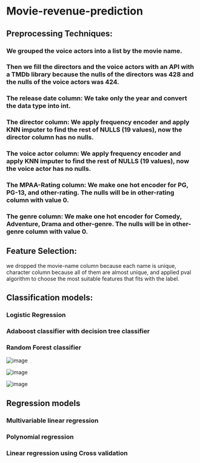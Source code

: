 # Movie-revenue-prediction
## Preprocessing Techniques:
### We grouped the voice actors into a list by the movie name.
### Then we fill the directors and the voice actors with an API with a TMDb library because the nulls of the directors was 428 and the nulls of the voice actors was 424.
### The release date column: We take only the year and convert the data type into int.
### The director column: We apply frequency encoder and apply  KNN imputer to find the rest of NULLS (19 values), now the director column has no nulls.
### The voice actor column: We apply frequency encoder and apply  KNN imputer to find the rest of NULLS (19 values), now the voice actor has no nulls.
### The MPAA-Rating column: We make one hot encoder for PG, PG-13, and other-rating. The nulls will be in other-rating column with value 0.
### The genre column: We make one hot encoder for Comedy,  Adventure, Drama and other-genre. The nulls will be in other-genre column with value 0.
## Feature Selection:
we dropped the movie-name column because each name is unique, character column because all of them are almost unique, and applied pval algorithm to choose the most suitable features that fits with the label.
## Classification models:
### Logistic Regression
### Adaboost classifier with decision tree classifier 
### Random Forest classifier 

![image](https://user-images.githubusercontent.com/71910329/179068886-877cbd77-28c4-433c-92d1-314ff5042321.png)

![image](https://user-images.githubusercontent.com/71910329/179069008-66da6f4b-e79a-428d-85e5-139aee82da50.png)

![image](https://user-images.githubusercontent.com/71910329/179069064-d85c9aa9-f1fc-4f91-8e6a-291436707c42.png)

## Regression models
### Multivariable linear regression
### Polynomial regression
### Linear regression using Cross validation





